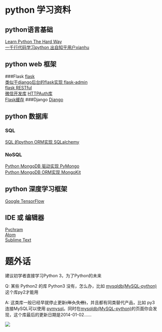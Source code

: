 # python 学习资料
## python语言基础
[Learn Python The Hard Way](https://learnpythonthehardway.org/)  
[一千行代码学习python 出自知乎用户xianhu](https://zhuanlan.zhihu.com/p/22909144)  

## python web 框架
###Flask
[flask](http://flask.pocoo.org/docs/0.11/)  
[类似于django后台的flask实现 flask-admin](http://flask-admin.readthedocs.org)   
[flask RESTful](http://www.pythondoc.com/Flask-RESTful/quickstart.html)  
[微信开发库](http://wechatpy.readthedocs.io/zh_CN/master/install.html)
[HTTPAuth库](https://flask-httpauth.readthedocs.io/en/latest/)  
[Flask缓存](http://www.pythondoc.com/flask-cache/#id4)
###Django
[Django](https://www.djangoproject.com/)  

## python 数据库
### SQL
[SQL 的python ORM实现 SQLalchemy ](http://docs.sqlalchemy.org/en/rel_1_1/)  
### NoSQL 
[Python MongoDB 驱动实现 PyMongo](http://api.mongodb.com/python/current/)    
[Python MongoDB ORM实现 MongoKit](https://github.com/TaylorHere/mongokit)  

## python 深度学习框架
[Google TensorFlow](http://www.tensorfly.cn/tfdoc/get_started/introduction.html)

## IDE 或 编辑器
[Pychram](https://www.jetbrains.com/pycharm/)  
[Atom](https://atom.io/)  
[Sublime Text](http://www.sublimetext.com)  


# 题外话

建议初学者直接学习Python 3，为了Python的未来

Q: 某些 Python2 的库 Python3 没有，怎么办，比如 [mysqldb(MySQL-python)](https://pypi.python.org/pypi/MySQL-python/1.2.5) 这个库py2才能用

A: 这类库一般已经早就停止更新~~(年久失修)~~，并且都有同类替代产品，比如 py3 连接MySQL可以使用 [pymysql](https://pypi.python.org/pypi/PyMySQL)。同时在[mysqldb(MySQL-python)](https://pypi.python.org/pypi/MySQL-python/1.2.5)的页面你会发现，这个库最后的更新日期是2014-01-02……

![](https://github.com/TaylorHere/PythonDocument/edit/master/learning_c_in_21_days.jpg)
